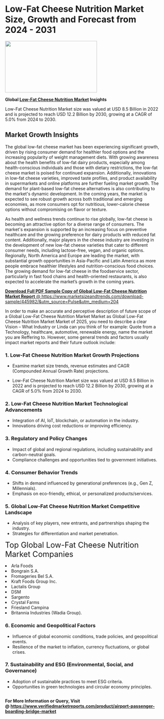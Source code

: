 <H1>Low-Fat Cheese Nutrition Market Size, Growth and Forecast from 2024 - 2031</H1><img class="aligncenter size-medium wp-image-584254" src="https://thirdeyenews.in/wp-content/uploads/2024/09/Global-Market-Research-300x168.jpeg" alt="" width="300" height="168" /><p><strong>Global&nbsp;<a href="https://www.marketsizeandtrends.com/download-sample/445982/&amp;utm_source=Pulse&amp;utm_medium=204">Low-Fat Cheese Nutrition Market</a> Insights</strong></p><p>Low-Fat Cheese Nutrition Market size was valued at USD 8.5 Billion in 2022 and is projected to reach USD 12.2 Billion by 2030, growing at a CAGR of 5.0% from 2024 to 2030.</p><p><h2>Market Growth Insights</h2> <p>The global low-fat cheese market has been experiencing significant growth, driven by rising consumer demand for healthier food options and the increasing popularity of weight management diets. With growing awareness about the health benefits of low-fat dairy products, especially among health-conscious individuals and those with dietary restrictions, the low-fat cheese market is poised for continued expansion. Additionally, innovations in low-fat cheese varieties, improved taste profiles, and product availability in supermarkets and online platforms are further fueling market growth. The demand for plant-based low-fat cheese alternatives is also contributing to the market's dynamic development. In the coming years, the market is expected to see robust growth across both traditional and emerging economies, as more consumers opt for nutritious, lower-calorie cheese options without compromising on flavor or texture.</p> <p><a href="sample_link"></a></p> <p>As health and wellness trends continue to rise globally, low-fat cheese is becoming an attractive option for a diverse range of consumers. The market's expansion is supported by an increasing focus on preventive healthcare and the growing preference for dairy products with reduced fat content. Additionally, major players in the cheese industry are investing in the development of new low-fat cheese varieties that cater to different consumer needs, including lactose-free, vegan, and organic options. Regionally, North America and Europe are leading the market, with substantial growth opportunities in Asia-Pacific and Latin America as more people embrace healthier lifestyles and nutrition-conscious food choices. The growing demand for low-fat cheese in the foodservice sector, particularly in fast food chains and health-oriented restaurants, is also expected to accelerate the market’s growth in the coming years.</p> <p><a href="more_link"></p><p><span class=""><strong>Download Full PDF Sample Copy of Global Low-Fat Cheese Nutrition Market Report</strong> @ <a href="https://www.marketsizeandtrends.com/download-sample/445982/&amp;utm_source=Pulse&amp;utm_medium=204" target="_blank">https://www.marketsizeandtrends.com/download-sample/445982/&amp;utm_source=Pulse&amp;utm_medium=204</a></span></p><p>In order to make an accurate and perceptive description of future scope of a Global&nbsp;Low-Fat Cheese Nutrition Market Market as Global&nbsp;Low-Fat Cheese Nutrition Market Market of 2025, you need to describe a clear Vision &ndash; What Industry or Linda can you think of for example: Quote from a Technology, healthcare, automotive, renewable energy, name the market you are Reffering to. However, some general trends and factors usually impact market reports and their future outlook include:</p><h3>1.&nbsp;<strong>Low-Fat Cheese Nutrition Market Growth Projections</strong></h3><ul><li>Examine market size trends, revenue estimates and CAGR (Compounded Annual Growth Rate) projections.</li><li><p>Low-Fat Cheese Nutrition Market size was valued at USD 8.5 Billion in 2022 and is projected to reach USD 12.2 Billion by 2030, growing at a CAGR of 5.0% from 2024 to 2030.</p></li></ul><h3>2.&nbsp;<strong>Low-Fat Cheese Nutrition Market Technological Advancements</strong></h3><ul><li>Integration of AI, IoT, blockchain, or automation in the industry.</li><li>Innovations driving cost reductions or improving efficiency.</li></ul><h3>3.&nbsp;<strong>Regulatory and Policy Changes</strong></h3><ul><li>Impact of global and regional regulations, including sustainability and carbon-neutral goals.</li><li>Compliance challenges and opportunities tied to government initiatives.</li></ul><h3>4.&nbsp;<strong>Consumer Behavior Trends</strong></h3><ul><li>Shifts in demand influenced by generational preferences (e.g., Gen Z, Millennials).</li><li>Emphasis on eco-friendly, ethical, or personalized products/services.</li></ul><h3>5.&nbsp;<strong>Global Low-Fat Cheese Nutrition Market Competitive Landscape</strong></h3><ul><li>Analysis of key players, new entrants, and partnerships shaping the industry.</li><li>Strategies for differentiation and market penetration.</li></ul><p data-pm-slice="1 1 []"><span style="color: inherit; font-family: inherit; font-size: 25px;">Top Global Low-Fat Cheese Nutrition Market Companies</span></p><div class="" data-test-id=""><p><li>Arla Foods</li><li> Bongrain S.A.</li><li> Fromageries Bel S.A.</li><li> Kraft Foods Group Inc.</li><li> Lactalis Group</li><li> DSM</li><li> Sargento</li><li> Crystal Farms</li><li> Friesland Campina</li><li> Britannia Industries (Wadia Group).</li></p></div><h3>6.&nbsp;<strong>Economic and Geopolitical Factors</strong></h3><ul><li>Influence of global economic conditions, trade policies, and geopolitical events.</li><li>Resilience of the market to inflation, currency fluctuations, or global crises.</li></ul><h3>7.&nbsp;<strong>Sustainability and ESG (Environmental, Social, and Governance)</strong></h3><ul><li>Adoption of sustainable practices to meet ESG criteria.</li><li>Opportunities in green technologies and circular economy principles.</li></ul><h2><strong style="font-size: 14px;">For More Information or Query, Visit @&nbsp;</strong><a style="background-color: #ffffff; font-size: 14px;" href="https://www.marketsizeandtrends.com/report/low-fat-cheese-nutrition-market/" target="_blank">https://www.verifiedmarketreports.com/product/airport-passenger-boarding-bridge-market</a></h2>
